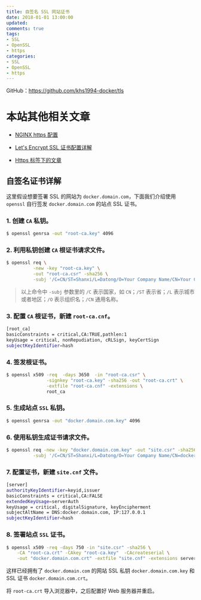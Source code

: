 ```yaml
---
title: 自签名 SSL 网站证书
date: 2018-01-01 13:00:00
updated:
comments: true
tags:
- SSL
- OpenSSL
- https
categories:
- SSL
- OpenSSL
- https
---
```


GitHub：https://github.com/khs1994-docker/tls

<!--more-->

# 本站其他相关文章

* [NGINX https 配置](https://www.khs1994.com/php/development/nginx-https.html)

* [Let's Encrypt SSL 证书配置详解](https://www.khs1994.com/php/development/nginx-lets-encrypt.html)

* [Https 标签下的文章](https://www.khs1994.com/tags/https/)

## 自签名证书详解

这里假设想要签署 SSL 的网站为 `docker.domain.com`，下面我们介绍使用 `openssl` 自行签发 `docker.domain.com` 的站点 SSL 证书。

### 1. 创建 `CA` 私钥。

```bash
$ openssl genrsa -out "root-ca.key" 4096
```

### 2. 利用私钥创建 `CA` 根证书请求文件。

```bash
$ openssl req \
          -new -key "root-ca.key" \
          -out "root-ca.csr" -sha256 \
          -subj '/C=CN/ST=Shanxi/L=Datong/O=Your Company Name/CN=Your Company Name Docker Registry CA'
```

>以上命令中 `-subj` 参数里的 `/C` 表示国家，如 `CN`；`/ST` 表示省；`/L` 表示城市或者地区；`/O` 表示组织名；`/CN` 通用名称。

### 3. 配置 `CA` 根证书，新建 `root-ca.cnf`。

```bash
[root_ca]
basicConstraints = critical,CA:TRUE,pathlen:1
keyUsage = critical, nonRepudiation, cRLSign, keyCertSign
subjectKeyIdentifier=hash
```

### 4. 签发根证书。

```bash
$ openssl x509 -req  -days 3650  -in "root-ca.csr" \
               -signkey "root-ca.key" -sha256 -out "root-ca.crt" \
               -extfile "root-ca.cnf" -extensions \
               root_ca
```

### 5. 生成站点 `SSL` 私钥。

```bash
$ openssl genrsa -out "docker.domain.com.key" 4096
```

### 6. 使用私钥生成证书请求文件。

```bash
$ openssl req -new -key "docker.domain.com.key" -out "site.csr" -sha256 \
          -subj '/C=CN/ST=Shanxi/L=Datong/O=Your Company Name/CN=docker.domain.com'
```

### 7. 配置证书，新建 `site.cnf` 文件。

```bash
[server]
authorityKeyIdentifier=keyid,issuer
basicConstraints = critical,CA:FALSE
extendedKeyUsage=serverAuth
keyUsage = critical, digitalSignature, keyEncipherment
subjectAltName = DNS:docker.domain.com, IP:127.0.0.1
subjectKeyIdentifier=hash
```

### 8. 签署站点 `SSL` 证书。

```bash
$ openssl x509 -req -days 750 -in "site.csr" -sha256 \
    -CA "root-ca.crt" -CAkey "root-ca.key"  -CAcreateserial \
    -out "docker.domain.com.crt" -extfile "site.cnf" -extensions server
```

这样已经拥有了 `docker.domain.com` 的网站 SSL 私钥 `docker.domain.com.key` 和 SSL 证书 `docker.domain.com.crt`。

将 `root-ca.crt` 导入浏览器中，之后配置好 Web 服务器并重启。
